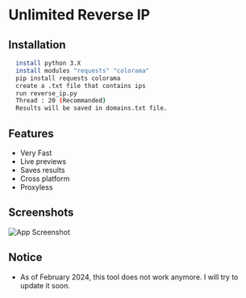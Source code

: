 
# Unlimited Reverse IP



## Installation



```bash
  install python 3.X 
  install modules "requests" "colorama"
  pip install requests colorama
  create a .txt file that contains ips
  run reverse_ip.py 
  Thread : 20 (Recommanded)
  Results will be saved in domains.txt file.

```
    
## Features

- Very Fast
- Live previews
- Saves results
- Cross platform
- Proxyless


## Screenshots

![App Screenshot](https://i.ibb.co/2tXs2kx/reverseip.png)

## Notice
 - As of February 2024, this tool does not work anymore. I will try to update it soon.
